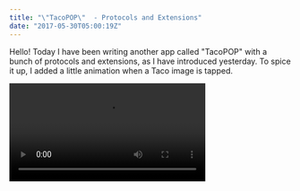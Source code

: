 ```yaml
---
title: "\"TacoPOP\"  - Protocols and Extensions"
date: "2017-05-30T05:00:19Z"
---
```


Hello! Today I have been writing another app called "TacoPOP" with a bunch of protocols and extensions, as I have introduced yesterday. To spice it up, I added a little animation when a Taco image is tapped.

<video controls width="350" src="https://res.cloudinary.com/solid-apps-inc/video/upload/v1650747582/SolidAppsAsset/2017/Screen_recording_of_app_TacoPOP_fqjm7p.mp4" />

Although this app is far from complete, I believe it has served its purpose of teaching me about protocols and extensions, which are handy tools when you want to modify existing objects that directly affect the app elements. In today's case, UICollectionViewCell has been extended to perform a custom animation called "shake()". Also, UICollectionView has been extended to perform a function called "shuffle()" to have its prototype cells exchange with another random cell, so the tacos would randomized every time the app is launched. Today is a traditional Chinese holiday called Dragon Boat Festival, which inspired my next app which will be related to Chinese Zodiac Signs!
